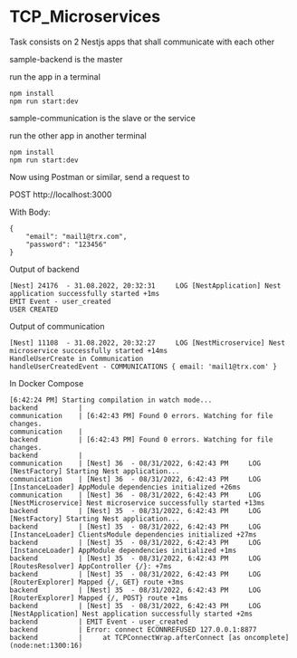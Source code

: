 # TCP_Microservices

Task consists on 2 Nestjs apps that shall communicate with each other

sample-backend is the master

run the app in a terminal

	npm install
	npm run start:dev

sample-communication is the slave or the service

run the other app in another terminal

	npm install
	npm run start:dev


Now using Postman or similar, send a request to

POST http://localhost:3000

With Body: 

	{
	    "email": "mail1@trx.com",
	    "password": "123456"
	}

Output of backend

	[Nest] 24176  - 31.08.2022, 20:32:31     LOG [NestApplication] Nest application successfully started +1ms
	EMIT Event - user_created
	USER CREATED

Output of communication

	[Nest] 11108  - 31.08.2022, 20:32:27     LOG [NestMicroservice] Nest microservice successfully started +14ms
	HandleUserCreate in Communication
	handleUserCreatedEvent - COMMUNICATIONS { email: 'mail1@trx.com' }



In Docker Compose 

	[6:42:24 PM] Starting compilation in watch mode...
	backend          |
	communication    | [6:42:43 PM] Found 0 errors. Watching for file changes.
	communication    |
	backend          | [6:42:43 PM] Found 0 errors. Watching for file changes.
	backend          |
	communication    | [Nest] 36  - 08/31/2022, 6:42:43 PM     LOG [NestFactory] Starting Nest application...
	communication    | [Nest] 36  - 08/31/2022, 6:42:43 PM     LOG [InstanceLoader] AppModule dependencies initialized +26ms
	communication    | [Nest] 36  - 08/31/2022, 6:42:43 PM     LOG [NestMicroservice] Nest microservice successfully started +13ms
	backend          | [Nest] 35  - 08/31/2022, 6:42:43 PM     LOG [NestFactory] Starting Nest application...
	backend          | [Nest] 35  - 08/31/2022, 6:42:43 PM     LOG [InstanceLoader] ClientsModule dependencies initialized +27ms
	backend          | [Nest] 35  - 08/31/2022, 6:42:43 PM     LOG [InstanceLoader] AppModule dependencies initialized +1ms
	backend          | [Nest] 35  - 08/31/2022, 6:42:43 PM     LOG [RoutesResolver] AppController {/}: +7ms
	backend          | [Nest] 35  - 08/31/2022, 6:42:43 PM     LOG [RouterExplorer] Mapped {/, GET} route +3ms
	backend          | [Nest] 35  - 08/31/2022, 6:42:43 PM     LOG [RouterExplorer] Mapped {/, POST} route +1ms
	backend          | [Nest] 35  - 08/31/2022, 6:42:43 PM     LOG [NestApplication] Nest application successfully started +2ms
	backend          | EMIT Event - user_created
	backend          | Error: connect ECONNREFUSED 127.0.0.1:8877
	backend          |     at TCPConnectWrap.afterConnect [as oncomplete] (node:net:1300:16)